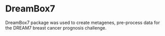 DreamBox7
=========

DreamBox7 package was used to create metagenes, pre-process data for the DREAM7 breast cancer prognosis challenge.